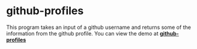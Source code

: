 # github-profiles

This program takes an input of a github username and returns some of the information from the github profile. You can view the demo at **[github-profiles](https://abdi1001.github.io/github-profiles/)**
